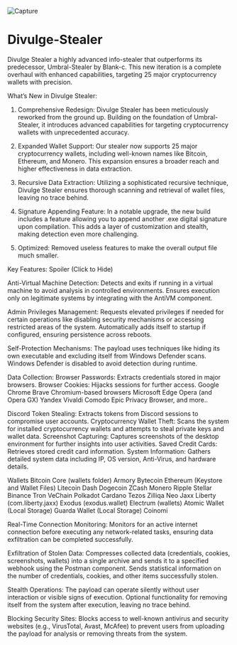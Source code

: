 
![Capture](https://github.com/user-attachments/assets/d4c64806-0318-4db2-b9f5-e782c63ea130)
# Divulge-Stealer
Divulge Stealer a highly advanced info-stealer that outperforms its predecessor, Umbral-Stealer by Blank-c. This new iteration is a complete overhaul with enhanced capabilities, targeting 25 major cryptocurrency wallets with precision.

What’s New in Divulge Stealer:
1. Comprehensive Redesign: Divulge Stealer has been meticulously reworked from the ground up. Building on the foundation of Umbral-Stealer, it introduces advanced capabilities for targeting cryptocurrency wallets with unprecedented accuracy.

2. Expanded Wallet Support: Our stealer now supports 25 major cryptocurrency wallets, including well-known names like Bitcoin, Ethereum, and Monero. This expansion ensures a broader reach and higher effectiveness in data extraction.

3. Recursive Data Extraction: Utilizing a sophisticated recursive technique, Divulge Stealer ensures thorough scanning and retrieval of wallet files, leaving no trace behind.

4. Signature Appending Feature: In a notable upgrade, the new build includes a feature allowing you to append another .exe digital signature upon compilation. This adds a layer of customization and stealth, making detection even more challenging.

5. Optimized: Removed useless features to make the overall output file much smaller.

Key Features:
Spoiler (Click to Hide)

Anti-Virtual Machine Detection:
Detects and exits if running in a virtual machine to avoid analysis in controlled environments.
Ensures execution only on legitimate systems by integrating with the AntiVM component.

Admin Privileges Management:
Requests elevated privileges if needed for certain operations like disabling security mechanisms or accessing restricted areas of the system.
Automatically adds itself to startup if configured, ensuring persistence across reboots.

Self-Protection Mechanisms:
The payload uses techniques like hiding its own executable and excluding itself from Windows Defender scans.
Windows Defender is disabled to avoid detection during runtime.

Data Collection:
Browser Passwords: Extracts credentials stored in major browsers.
Browser Cookies: Hijacks sessions for further access.
Google Chrome
Brave
Chromium-based browsers
Microsoft Edge
Opera (and Opera GX)
Yandex
Vivaldi
Comodo
Epic Privacy Browser, and more..

Discord Token Stealing: Extracts tokens from Discord sessions to compromise user accounts.
Cryptocurrency Wallet Theft: Scans the system for installed cryptocurrency wallets and attempts to steal private keys and wallet data.
Screenshot Capturing: Captures screenshots of the desktop environment for further insights into user activities.
Saved Credit Cards: Retrieves stored credit card information.
System Information: Gathers detailed system data including IP, OS version, Anti-Virus, and hardware details.




Wallets
Bitcoin Core (wallets folder)
Armory
Bytecoin
Ethereum (Keystore and Wallet Files)
Litecoin
Dash
Dogecoin
ZCash
Monero
Ripple
Stellar
Binance
Tron
VeChain
Polkadot
Cardano
Tezos
Zilliqa
Neo
Jaxx Liberty (com.liberty.jaxx)
Exodus (exodus.wallet)
Electrum (wallets)
Atomic Wallet (Local Storage)
Guarda Wallet (Local Storage)
Coinomi

Real-Time Connection Monitoring:
Monitors for an active internet connection before executing any network-related tasks, ensuring data exfiltration can be completed successfully.

Exfiltration of Stolen Data:
Compresses collected data (credentials, cookies, screenshots, wallets) into a single archive and sends it to a specified webhook using the Postman component.
Sends statistical information on the number of credentials, cookies, and other items successfully stolen.

Stealth Operations:
The payload can operate silently without user interaction or visible signs of execution.
Optional functionality for removing itself from the system after execution, leaving no trace behind.

Blocking Security Sites:
Blocks access to well-known antivirus and security websites (e.g., VirusTotal, Avast, McAfee) to prevent users from uploading the payload for analysis or removing threats from the system.
